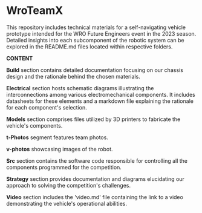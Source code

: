 # WroTeamX
This repository includes technical materials for a self-navigating vehicle prototype intended for the WRO Future Engineers event in the 2023 season. Detailed insights into each subcomponent of the robotic system can be explored in the README.md files located within respective folders.

**CONTENT**

**Build**    section contains detailed documentation focusing on our chassis design and the rationale behind the chosen materials.

**Electrical** section hosts schematic diagrams illustrating the interconnections among various electromechanical components. It includes datasheets for these elements and a markdown file explaining the rationale for each component's selection.

**Models**   section comprises files utilized by 3D printers to fabricate the vehicle's components.

**t-Photos** segment features  team  photos. 

**v-photos** showcasing images of the robot.

**Src**      section contains the software code responsible for controlling all the components programmed for the competition.

**Strategy** section provides documentation and diagrams elucidating our approach to solving the competition's challenges.

**Video**    section includes the 'video.md' file containing the link to a video demonstrating the vehicle's operational abilities.
